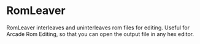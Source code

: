 # RomLeaver
RomLeaver interleaves and uninterleaves rom files for editing. Useful for Arcade Rom Editing, so that you can open the output file in any hex editor.
